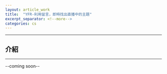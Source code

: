 ```yaml
---
layout: article_work
title:  "YFR-利用留言，即時找出直播中的主題"
excerpt_separator: <!--more-->
categories: cs
---
```


---
## 介紹
---

--coming soon--
